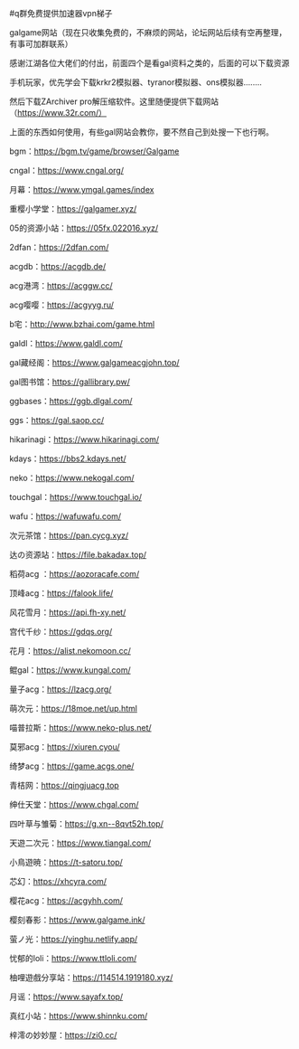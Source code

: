 #q群免费提供加速器vpn梯子

galgame网站（现在只收集免费的，不麻烦的网站，论坛网站后续有空再整理，有事可加群联系）

感谢江湖各位大佬们的付出，前面四个是看gal资料之类的，后面的可以下载资源

手机玩家，优先学会下载krkr2模拟器、tyranor模拟器、ons模拟器........

然后下载ZArchiver pro解压缩软件。这里随便提供下载网站（https://www.32r.com/）

上面的东西如何使用，有些gal网站会教你，要不然自己到处搜一下也行啊。

bgm：https://bgm.tv/game/browser/Galgame

cngal：https://www.cngal.org/	

月幕：https://www.ymgal.games/index

重樱小学堂：https://galgamer.xyz/

05的资源小站：https://05fx.022016.xyz/	

2dfan：https://2dfan.com/

acgdb：https://acgdb.de/

acg港湾：https://acggw.cc/	

acg嘤嘤：https://acgyyg.ru/

b宅：http://www.bzhai.com/game.html	

galdl：https://www.galdl.com/	

gal藏经阁：https://www.galgameacgjohn.top/	

gal图书馆：https://gallibrary.pw/	

ggbases：https://ggb.dlgal.com/

ggs：https://gal.saop.cc/	

hikarinagi：https://www.hikarinagi.com/	

kdays：https://bbs2.kdays.net/	

neko：https://www.nekogal.com/	

touchgal：https://www.touchgal.io/ 

wafu：https://wafuwafu.com/

次元茶馆：https://pan.cycg.xyz/

达の资源站：https://file.bakadax.top/	

稻荷acg	：https://aozoracafe.com/

顶峰acg：https://falook.life/	

风花雪月：https://api.fh-xy.net/	

宫代千纱：https://gdqs.org/	

花月：https://alist.nekomoon.cc/	

鲲gal：https://www.kungal.com/	

量子acg：https://lzacg.org/

萌次元：https://18moe.net/up.html	

喵普拉斯：https://www.neko-plus.net/

莫邪acg：https://xiuren.cyou/	

绮梦acg：https://game.acgs.one/

青桔网：https://qingjuacg.top	

绅仕天堂：https://www.chgal.com/	

四叶草与雏菊：https://g.xn--8qvt52h.top/

天遊二次元：https://www.tiangal.com/	

小鳥遊暁：https://t-satoru.top/

芯幻：https://xhcyra.com/	

樱花acg：https://acgyhh.com/	

樱刻春影：https://www.galgame.ink/	

萤ノ光：https://yinghu.netlify.app/	

忧郁的loli：https://www.ttloli.com/	

柚哩遊戲分享站：https://114514.1919180.xyz/

月谣：https://www.sayafx.top/	

真红小站：https://www.shinnku.com/	

梓澪の妙妙屋：https://zi0.cc/
